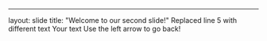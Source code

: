 
---
layout: slide
title: "Welcome to our second slide!"
Replaced line 5 with different text
Your text
Use the left arrow to go back!
